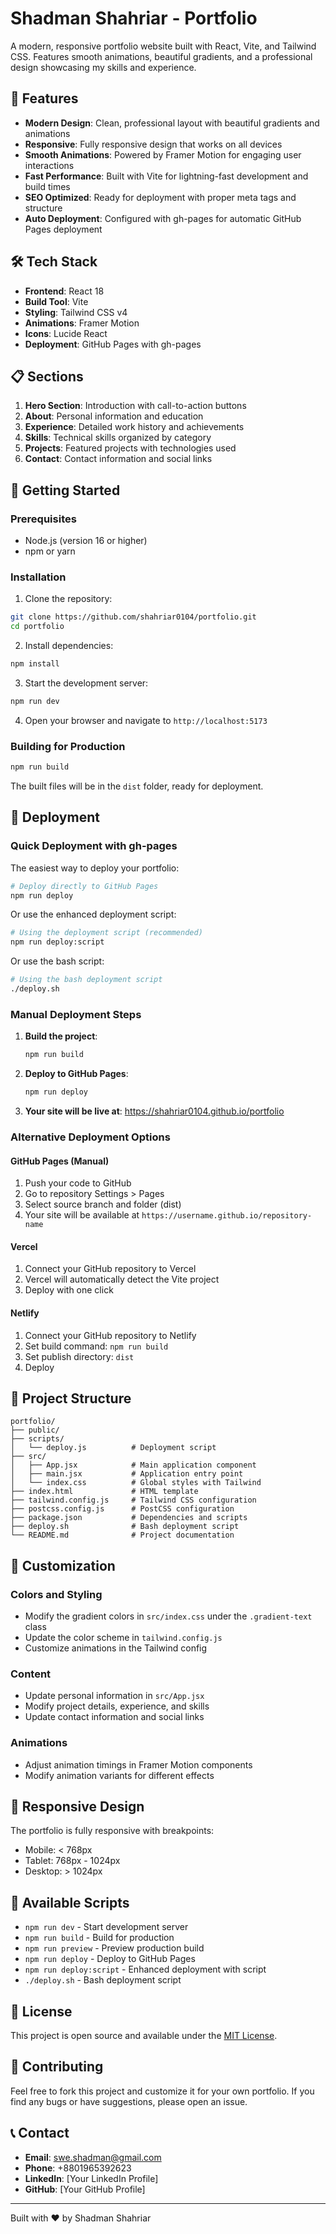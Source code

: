 # Shadman Shahriar - Portfolio

A modern, responsive portfolio website built with React, Vite, and Tailwind CSS. Features smooth animations, beautiful gradients, and a professional design showcasing my skills and experience.

## 🚀 Features

- **Modern Design**: Clean, professional layout with beautiful gradients and animations
- **Responsive**: Fully responsive design that works on all devices
- **Smooth Animations**: Powered by Framer Motion for engaging user interactions
- **Fast Performance**: Built with Vite for lightning-fast development and build times
- **SEO Optimized**: Ready for deployment with proper meta tags and structure
- **Auto Deployment**: Configured with gh-pages for automatic GitHub Pages deployment

## 🛠️ Tech Stack

- **Frontend**: React 18
- **Build Tool**: Vite
- **Styling**: Tailwind CSS v4
- **Animations**: Framer Motion
- **Icons**: Lucide React
- **Deployment**: GitHub Pages with gh-pages

## 📋 Sections

1. **Hero Section**: Introduction with call-to-action buttons
2. **About**: Personal information and education
3. **Experience**: Detailed work history and achievements
4. **Skills**: Technical skills organized by category
5. **Projects**: Featured projects with technologies used
6. **Contact**: Contact information and social links

## 🚀 Getting Started

### Prerequisites

- Node.js (version 16 or higher)
- npm or yarn

### Installation

1. Clone the repository:
```bash
git clone https://github.com/shahriar0104/portfolio.git
cd portfolio
```

2. Install dependencies:
```bash
npm install
```

3. Start the development server:
```bash
npm run dev
```

4. Open your browser and navigate to `http://localhost:5173`

### Building for Production

```bash
npm run build
```

The built files will be in the `dist` folder, ready for deployment.

## 🚀 Deployment

### Quick Deployment with gh-pages

The easiest way to deploy your portfolio:

```bash
# Deploy directly to GitHub Pages
npm run deploy
```

Or use the enhanced deployment script:

```bash
# Using the deployment script (recommended)
npm run deploy:script
```

Or use the bash script:

```bash
# Using the bash deployment script
./deploy.sh
```

### Manual Deployment Steps

1. **Build the project**:
   ```bash
   npm run build
   ```

2. **Deploy to GitHub Pages**:
   ```bash
   npm run deploy
   ```

3. **Your site will be live at**: https://shahriar0104.github.io/portfolio

### Alternative Deployment Options

#### GitHub Pages (Manual)
1. Push your code to GitHub
2. Go to repository Settings > Pages
3. Select source branch and folder (dist)
4. Your site will be available at `https://username.github.io/repository-name`

#### Vercel
1. Connect your GitHub repository to Vercel
2. Vercel will automatically detect the Vite project
3. Deploy with one click

#### Netlify
1. Connect your GitHub repository to Netlify
2. Set build command: `npm run build`
3. Set publish directory: `dist`
4. Deploy

## 📁 Project Structure

```
portfolio/
├── public/
├── scripts/
│   └── deploy.js          # Deployment script
├── src/
│   ├── App.jsx            # Main application component
│   ├── main.jsx           # Application entry point
│   └── index.css          # Global styles with Tailwind
├── index.html             # HTML template
├── tailwind.config.js     # Tailwind CSS configuration
├── postcss.config.js      # PostCSS configuration
├── package.json           # Dependencies and scripts
├── deploy.sh              # Bash deployment script
└── README.md              # Project documentation
```

## 🎨 Customization

### Colors and Styling
- Modify the gradient colors in `src/index.css` under the `.gradient-text` class
- Update the color scheme in `tailwind.config.js`
- Customize animations in the Tailwind config

### Content
- Update personal information in `src/App.jsx`
- Modify project details, experience, and skills
- Update contact information and social links

### Animations
- Adjust animation timings in Framer Motion components
- Modify animation variants for different effects

## 📱 Responsive Design

The portfolio is fully responsive with breakpoints:
- Mobile: < 768px
- Tablet: 768px - 1024px
- Desktop: > 1024px

## 🔧 Available Scripts

- `npm run dev` - Start development server
- `npm run build` - Build for production
- `npm run preview` - Preview production build
- `npm run deploy` - Deploy to GitHub Pages
- `npm run deploy:script` - Enhanced deployment with script
- `./deploy.sh` - Bash deployment script

## 📄 License

This project is open source and available under the [MIT License](LICENSE).

## 🤝 Contributing

Feel free to fork this project and customize it for your own portfolio. If you find any bugs or have suggestions, please open an issue.

## 📞 Contact

- **Email**: swe.shadman@gmail.com
- **Phone**: +8801965392623
- **LinkedIn**: [Your LinkedIn Profile]
- **GitHub**: [Your GitHub Profile]

---

Built with ❤️ by Shadman Shahriar
